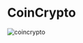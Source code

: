 # CoinCrypto



![coincrypto](https://github.com/user-attachments/assets/148dd148-6bd9-4866-a069-58389d66ce90)
